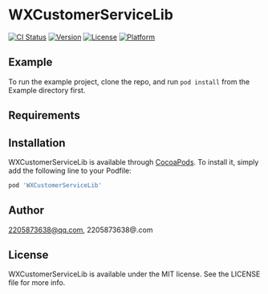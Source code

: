 # WXCustomerServiceLib

[![CI Status](https://img.shields.io/travis/2205873638@qq.com/WXCustomerServiceLib.svg?style=flat)](https://travis-ci.org/2205873638@qq.com/WXCustomerServiceLib)
[![Version](https://img.shields.io/cocoapods/v/WXCustomerServiceLib.svg?style=flat)](https://cocoapods.org/pods/WXCustomerServiceLib)
[![License](https://img.shields.io/cocoapods/l/WXCustomerServiceLib.svg?style=flat)](https://cocoapods.org/pods/WXCustomerServiceLib)
[![Platform](https://img.shields.io/cocoapods/p/WXCustomerServiceLib.svg?style=flat)](https://cocoapods.org/pods/WXCustomerServiceLib)

## Example

To run the example project, clone the repo, and run `pod install` from the Example directory first.

## Requirements

## Installation

WXCustomerServiceLib is available through [CocoaPods](https://cocoapods.org). To install
it, simply add the following line to your Podfile:

```ruby
pod 'WXCustomerServiceLib'
```

## Author

2205873638@qq.com, 2205873638@.com

## License

WXCustomerServiceLib is available under the MIT license. See the LICENSE file for more info.
